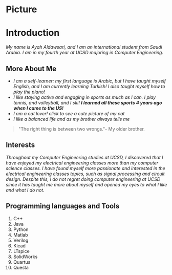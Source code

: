 # Picture

# Introduction 
*My name is Ayah Aldawsari, and I am an international student from Saudi Arabia. I am in my fourth year at UCSD majoring in Computer Engineering.* 

## More About Me
- *I am a self-learner: my first language is Arabic, but I have taught myself English, and I am currently learning Turkish! I also taught myself how to play the piano!*
- *I like staying active and engaging in sports as much as I can. I play tennis, and volleyball, and I ski! **I learned all these sports 4 years ago when I came to the US!***
- *I am a cat lover! click to see a cute picture of my cat*
- *I like a balanced life and as my brother always tells me*
> "The right thing is between two wrongs."- My older brother.
## Interests
*Throughout my Computer Engineering studies at UCSD, I discovered that I have enjoyed my electrical engineering classes more than my computer science classes. I have found myself more passionate and interested in the electrical engineering classes topics, such as signal processing and circuit design. 
Despite this, I do not regret doing computer engineering at UCSD since it has taught me more about myself and opened my eyes to what I like and what I do not.*

## Programming languages and Tools
1. C++
2. Java
3. Python
4. Matlab
5. Verilog
6. Kicad
7. LTspice
8. SolidWorks
9. Quartus
10. Questa









